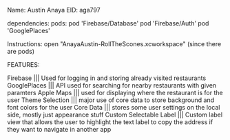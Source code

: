 Name: Austin Anaya
EID: aga797

dependencies:
pods:
pod 'Firebase/Database'
pod 'Firebase/Auth'
pod 'GooglePlaces'

Instructions:
open "AnayaAustin-RollTheScones.xcworkspace" (since there are pods)

FEATURES:

Firebase ||| Used for logging in and storing already visited restaurants
GooglePlaces ||| API used for searching for nearby restaurants with given paramters
Apple Maps ||| used for displaying where the restaurant is for the user
Theme Selection ||| major use of core data to store background and font colors for the user
Core Data ||| stores some user settings on the local side, mostly just appearance stuff
Custom Selectable Label ||| Custom label view that allows the user to highlight the text label to copy the address if they want to navigate in another app
